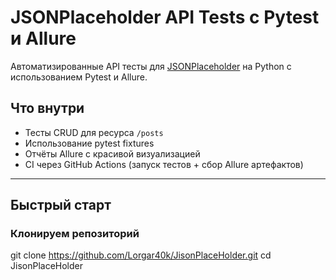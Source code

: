 # JSONPlaceholder API Tests с Pytest и Allure


Автоматизированные API тесты для [JSONPlaceholder](https://jsonplaceholder.typicode.com/) на Python с использованием Pytest и Allure.



## Что внутри

- Тесты CRUD для ресурса `/posts`
- Использование pytest fixtures
- Отчёты Allure с красивой визуализацией
- CI через GitHub Actions (запуск тестов + сбор Allure артефактов)

---

## Быстрый старт

### Клонируем репозиторий

git clone https://github.com/Lorgar40k/JisonPlaceHolder.git
cd JisonPlaceHolder
